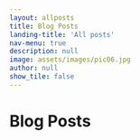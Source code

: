 ```yaml
---
layout: allposts
title: Blog Posts
landing-title: 'All posts'
nav-menu: true
description: null
image: assets/images/pic06.jpg
author: null
show_tile: false
---
```


<h1>Blog Posts</h1>
